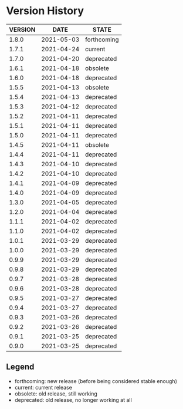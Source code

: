 
Version History
===============

| VERSION | DATE       | STATE       |
| ------- | ---------- | ----------- |
| 1.8.0   | 2021-05-03 | forthcoming |
| 1.7.1   | 2021-04-24 | current     |
| 1.7.0   | 2021-04-20 | deprecated  |
| 1.6.1   | 2021-04-18 | obsolete    |
| 1.6.0   | 2021-04-18 | deprecated  |
| 1.5.5   | 2021-04-13 | obsolete    |
| 1.5.4   | 2021-04-13 | deprecated  |
| 1.5.3   | 2021-04-12 | deprecated  |
| 1.5.2   | 2021-04-11 | deprecated  |
| 1.5.1   | 2021-04-11 | deprecated  |
| 1.5.0   | 2021-04-11 | deprecated  |
| 1.4.5   | 2021-04-11 | obsolete    |
| 1.4.4   | 2021-04-11 | deprecated  |
| 1.4.3   | 2021-04-10 | deprecated  |
| 1.4.2   | 2021-04-10 | deprecated  |
| 1.4.1   | 2021-04-09 | deprecated  |
| 1.4.0   | 2021-04-09 | deprecated  |
| 1.3.0   | 2021-04-05 | deprecated  |
| 1.2.0   | 2021-04-04 | deprecated  |
| 1.1.1   | 2021-04-02 | deprecated  |
| 1.1.0   | 2021-04-02 | deprecated  |
| 1.0.1   | 2021-03-29 | deprecated  |
| 1.0.0   | 2021-03-29 | deprecated  |
| 0.9.9   | 2021-03-29 | deprecated  |
| 0.9.8   | 2021-03-29 | deprecated  |
| 0.9.7   | 2021-03-28 | deprecated  |
| 0.9.6   | 2021-03-28 | deprecated  |
| 0.9.5   | 2021-03-27 | deprecated  |
| 0.9.4   | 2021-03-27 | deprecated  |
| 0.9.3   | 2021-03-26 | deprecated  |
| 0.9.2   | 2021-03-26 | deprecated  |
| 0.9.1   | 2021-03-25 | deprecated  |
| 0.9.0   | 2021-03-25 | deprecated  |

Legend
------

- forthcoming: new release (before being considered stable enough)
- current:     current release
- obsolete:    old release, still working
- deprecated:  old release, no longer working at all


